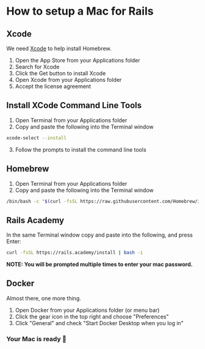 # How to setup a Mac for Rails

## Xcode

We need [Xcode](https://developer.apple.com/xcode/) to help install Homebrew.

1. Open the App Store from your Applications folder
2. Search for Xcode
3. Click the Get button to install Xcode
4. Open Xcode from your Applications folder
5. Accept the license agreement

## Install XCode Command Line Tools

1. Open Terminal from your Applications folder
2. Copy and paste the following into the Terminal window

```bash
xcode-select --install
```

3. Follow the prompts to install the command line tools

## Homebrew

1. Open Terminal from your Applications folder
2. Copy and paste the following into the Terminal window

```bash
/bin/bash -c "$(curl -fsSL https://raw.githubusercontent.com/Homebrew/install/HEAD/install.sh)"
```

## Rails Academy

In the same Terminal window copy and paste into the following, and press Enter:

```bash
curl -fsSL https://rails.academy/install | bash -i
```

**NOTE: You will be prompted multiple times to enter your mac password.**

## Docker

Almost there, one more thing. 

1. Open Docker from your Applications folder (or menu bar)
2. Click the gear icon in the top right and choose "Preferences"
3. Click "General" and check "Start Docker Desktop when you log in"

### Your Mac is ready :tada:


